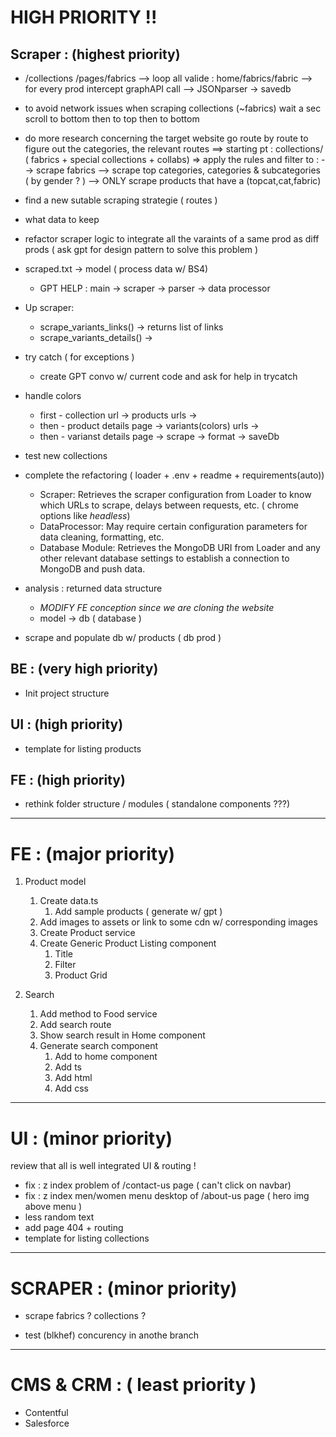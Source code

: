 # HIGH PRIORITY !!

## Scraper : (highest priority)

- /collections /pages/fabrics --> loop all valide : home/fabrics/fabric --> for every prod intercept graphAPI call --> JSONparser -> savedb

- to avoid network issues when scraping collections (~fabrics) wait a sec scroll to bottom then to top then to bottom  

- do more research concerning the target website go route by route to figure out the categories, the relevant routes
==> starting pt : collections/ ( fabrics + special collections + collabs)
=> apply the rules and filter to :
   --> scrape fabrics
   --> scrape top categories, categories & subcategories ( by gender ? )
   --> ONLY scrape products that have a (topcat,cat,fabric)

- find a new sutable scraping strategie ( routes )
- what data to keep

- refactor scraper logic to integrate all the varaints of a same prod as
diff prods ( ask gpt for design pattern to solve this problem )

- scraped.txt -> model ( process data w/ BS4)
   - GPT HELP : main -> scraper -> parser -> data processor

- Up scraper:
   - scrape_variants_links() -> returns list of links
   - scrape_variants_details() ->

- try catch ( for exceptions )
   - create GPT convo w/ current code and ask for help in trycatch

- handle colors
   - first - collection url -> products urls -> 
   - then - product details page -> variants(colors) urls -> 
   - then - varianst details page -> scrape -> format -> saveDb



- test new collections

- complete the refactoring ( loader + .env + readme + requirements(auto))
   - Scraper: Retrieves the scraper configuration from Loader to know which URLs to scrape, delays between requests, etc. ( chrome options like *headless*)
   - DataProcessor: May require certain configuration parameters for data cleaning, formatting, etc.
   - Database Module: Retrieves the MongoDB URI from Loader and any other relevant database settings to establish a connection to MongoDB and push data.

- analysis : returned data structure
   - *MODIFY FE conception since we are cloning the website*
   - model -> db ( database )

- scrape and populate db w/ products ( db prod )



## BE : (very high priority)

- Init project structure

## UI : (high priority)

- template for listing products

## FE : (high priority)

- rethink folder structure / modules ( standalone components ???)

---

# FE : (major priority)

1. Product model

   1. Create data.ts
      1. Add sample products ( generate w/ gpt )
   2. Add images to assets or link to some cdn w/ corresponding images
   3. Create Product service
   4. Create Generic Product Listing component
      1. Title
      2. Filter
      3. Product Grid

2. Search
   1. Add method to Food service
   2. Add search route
   3. Show search result in Home component
   4. Generate search component
      1. Add to home component
      2. Add ts
      3. Add html
      4. Add css

---

# UI : (minor priority)

review that all is well integrated UI & routing !

- fix : z index problem of /contact-us page ( can't click on navbar)
- fix : z index men/women menu desktop of /about-us page ( hero img above menu )
- less random text
- add page 404 + routing
- template for listing collections

---

# SCRAPER : (minor priority)
- scrape fabrics ? collections ?

- test (blkhef) concurency in anothe branch

---

# CMS & CRM : ( least priority )
- Contentful
- Salesforce
